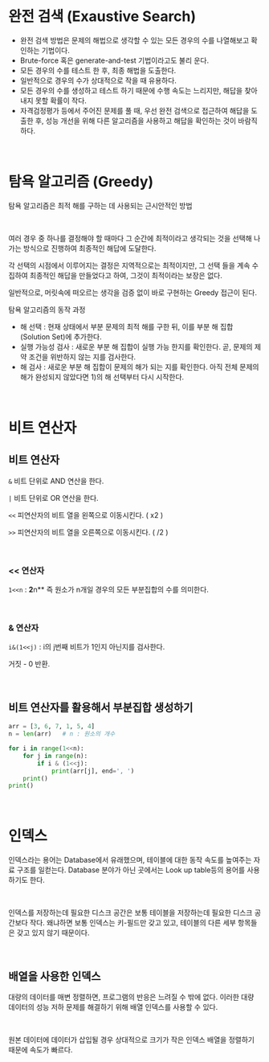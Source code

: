 # 완전 검색 (Exaustive Search) 

- 완전 검색 방법은 문제의 해법으로 생각할 수 있는 모든 경우의 수를 나열해보고 확인하는 기법이다.
- Brute-force 혹은 generate-and-test 기법이라고도 불리 운다.
- 모든 경우의 수를 테스트 한 후, 최종 해법을 도출한다.
- 일반적으로 경우의 수가 상대적으로 작을 때 유용하다.
- 모든 경우의 수를 생성하고 테스트 하기 때문에 수행 속도는 느리지만, 해답을 찾아내지 못할 확률이 작다.
- 자격검정평가 등에서 주어진 문제를 풀 때, 우선 완전 검색으로 접근하여 해답을 도출한 후, 성능 개선을 위해 다른 알고리즘을 사용하고 해답을 확인하는 것이 바람직하다.

<br>

# 탐욕 알고리즘 (Greedy)

탐욕 알고리즘은 최적 해를 구하는 데 사용되는 근시안적인 방법

<br>

여러 경우 중 하나를 결정해야 할 때마다 그 순간에 최적이라고 생각되는 것을 선택해 나가는 방식으로 진행하여 최종적인 해답에 도달한다.

각 선택의 시점에서 이루어지는 결정은 지역적으로는 최적이지만, 그 선택 들을 계속 수집하여 최종적인 해답을 만들었다고 하여, 그것이 최적이라는 보장은 없다.

일반적으로, 머릿속에 떠오르는 생각을 검증 없이 바로 구현하는 Greedy 접근이 된다.

탐욕 알고리즘의 동작 과정

- 해 선택 : 현재 상태에서 부분 문제의 최적 해를 구한 뒤, 이를 부분 해 집합 (Solution Set)에 추가한다.
- 실행 가능성 검사 : 새로운 부분 해 집합이 실행 가능 한지를 확인한다. 곧, 문제의 제약 조건을 위반하지 않는 지를 검사한다.
- 해 검사 : 새로운 부분 해 집합이 문제의 해가 되는 지를 확인한다. 아직 전체 문제의 해가 완성되지 않았다면 1)의 해 선택부터 다시 시작한다.

<br>

# 비트 연산자

## 비트 연산자

`&` 비트 단위로 AND 연산을 한다.

`|` 비트 단위로 OR 연산을 한다.

`<<` 피연산자의 비트 열을 왼쪽으로 이동시킨다. ( x2 )

`>>` 피연산자의 비트 열을 오른쪽으로 이동시킨다. ( /2 )

<br>

### << 연산자

`1<<n` : **2**n** 즉 원소가 n개일 경우의 모든 부분집합의 수를 의미한다.

<br>

###  & 연산자

`i&(1<<j)` : i의 j번째 비트가 1인지 아닌지를 검사한다.

거짓 - 0 반환.

<br>

## 비트 연산자를 활용해서 부분집합 생성하기

```python
arr = [3, 6, 7, 1, 5, 4]
n = len(arr)   # n : 원소의 개수

for i in range(1<<n):
    for j in range(n):
        if i & (1<<j):
            print(arr[j], end=', ')
    print()
print()
```

<br>

# 인덱스

인덱스라는 용어는 Database에서 유래했으며, 테이블에 대한 동작 속도를 높여주는 자료 구조를 일컫는다. Database 분야가 아닌 곳에서는 Look up table등의 용어를 사용하기도 한다.

<br>

인덱스를 저장하는데 필요한 디스크 공간은 보통 테이블을 저장하는데 필요한 디스크 공간보다 작다. 왜냐하면 보통 인덱스는 키-필드만 갖고 있고, 테이블의 다른 세부 항목들은 갖고 있지 않기 때문이다.

<br>

## 배열을 사용한 인덱스

대량의 데이터를 매변 정렬하면, 프로그램의 반응은 느려질 수 밖에 없다. 이러한 대량 데이터의 성능 저하 문제를 해결하기 위해 배열 인덱스를 사용할 수 있다.

<br>

원본 데이터에 데이터가 삽입될 경우 상대적으로 크기가 작은 인덱스 배열을 정렬하기 때문에 속도가 빠르다.
